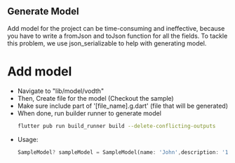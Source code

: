## Generate Model
Add model for the project can be time-consuming and ineffective, because you have to write a fromJson and toJson function for all the fields. To tackle this problem, we use json_serializable to help with generating model.

# Add model

  - Navigate to "lib/model/vodth"
  - Then, Create file for the model (Checkout the sample)
  - Make sure include part of '[file_name].g.dart' (file that will be generated)
  - When done, run builder runner to generate model
    ```bash
    flutter pub run build_runner build --delete-conflicting-outputs
    ```
  - Usage:
    ```dart
    SampleModel? sampleModel = SampleModel(name: 'John',description: '10x Dev',age: '25');
    ```